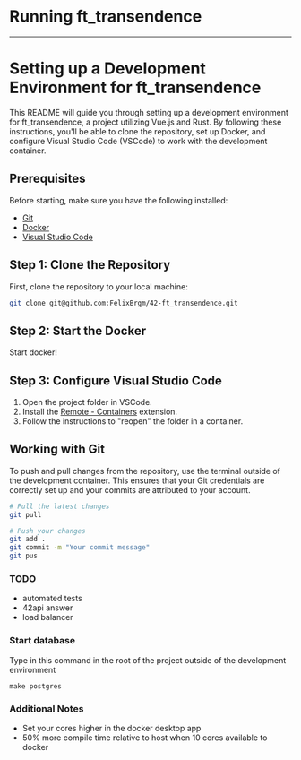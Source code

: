 # Running ft_transendence
---
# Setting up a Development Environment for ft_transendence

This README will guide you through setting up a development environment for ft_transendence, a project utilizing Vue.js and Rust. By following these instructions, you'll be able to clone the repository, set up Docker, and configure Visual Studio Code (VSCode) to work with the development container.

## Prerequisites

Before starting, make sure you have the following installed:

- [Git](https://git-scm.com/downloads)
- [Docker](https://www.docker.com/products/docker-desktop)
- [Visual Studio Code](https://code.visualstudio.com/)


## Step 1: Clone the Repository

First, clone the repository to your local machine:

```sh
git clone git@github.com:FelixBrgm/42-ft_transendence.git

```

## Step 2: Start the Docker
Start docker!


## Step 3: Configure Visual Studio Code

1. Open the project folder in VSCode.
2. Install the [Remote - Containers](https://marketplace.visualstudio.com/items?itemName=ms-vscode-remote.remote-containers) extension.
3. Follow the instructions to "reopen" the folder in a container.

## Working with Git

To push and pull changes from the repository, use the terminal outside of the development container. This ensures that your Git credentials are correctly set up and your commits are attributed to your account.

```sh
# Pull the latest changes
git pull

# Push your changes
git add .
git commit -m "Your commit message"
git pus
```
### TODO
- automated tests
- 42api answer
- load balancer

### Start database
Type in this command in the root of the project outside of the development environment
```
make postgres
```

### Additional Notes
- Set your cores higher in the docker desktop app
- 50% more compile time relative to host when 10 cores available to docker
